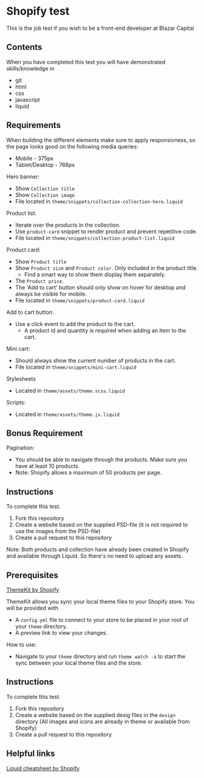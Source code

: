 Shopify test
============

This is the job test if you wish to be a front-end developer at Blazar Capital


Contents
--------

When you have completed this test you will have demonstrated skills/knowledge in
- git
- html
- css
- javascript
- liquid


Requirements
--------
When building the different elements make sure to apply responsivness, so the page looks good on the following media queries:

- Mobile - 375px
- Tablet/Desktop - 768px


Hero banner:
- Show `Collection title`
- Show `Collection image`
- File located in `theme/snippets/collection-collection-hero.liquid`


Product list:
- Iterate over the products in the collection.
 - Use `product-card` snippet to render product and prevent repetitive code.
- File located in `theme/snippets/collection-product-list.liquid`


Product card:
- Show `Product title`
- Show `Product size` and `Product color`. Only included in the product title.
  - Find a smart way to show them display them separately.
- The `Product price`.
- The 'Add to cart' button should only show on hover for desktop and always be visible for mobile.
- File located in `theme/snippets/product-card.liquid`


Add to cart button:
- Use a click event to add the product to the cart. 
  - A product id and quantity is required when adding an item to the cart.


Mini cart:
- Should always show the current number of products in the cart.
- File located in `theme/snippets/mini-cart.liquid`


Stylesheets
- Located in `theme/assets/theme.scss.liquid`

Scripts:
- Located in `theme/assets/theme.js.liquid`


Bonus Requirement
--------
Pagination:
- You should be able to navigate through the products. Make sure you have at least 10 products.
- Note: Shopify allows a maximum of 50 products per page.


Instructions
------------
To complete this test.
1. Fork this repository
2. Create a website based on the supplied PSD-file (it is not required to use the images from the PSD-file)
3. Create a pull request to this repository

Note: Both products and collection have already been created in Shopify and available through Liquid. So there's no need to upload any assets.

Prerequisites
--------

[ThemeKit by Shopify](https://shopify.github.io/themekit/#installation)

ThemeKit allows you sync your local theme files to your Shopify store. You will be provided with
- A `config.yml` file to connect to your store to be placed in your root of your `theme` directory.
- A preview link to view your changes.

How to use:
- Navigate to your `theme` directory and run `theme watch -a` to start the sync between your local theme files and the store.

Instructions
------------
To complete this test.
1. Fork this repository
2. Create a website based on the supplied desig files in the `design` directory (All images and icons are already in theme or available from Shopify)
3. Create a pull request to this repository


Helpful links
--------
[Liquid cheatsheet by Shopify](https://www.shopify.com/partners/shopify-cheat-sheet)

